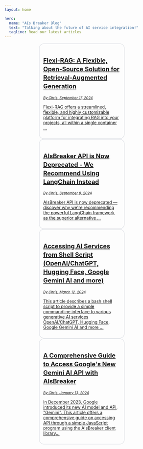 ```yaml
---
layout: home

hero:
  name: "AIs Breaker Blog"
  text: "Talking about the future of AI service integration!"
  tagline: Read our latest articles
---
```


<a href="/blog/2024-09-17-flexi-rag-introduction" style="display: block; width:50%; margin: auto; padding: .75rem; border: 2px #e5e7eb solid; border-radius: 1rem;">
    <h2 style="font-size: 1.25rem; line-height: 1.75rem; font-weight: 700;">Flexi-RAG: A Flexible, Open-Source Solution for Retrieval-Augmented Generation</h2>
    <small><i>By Chris, September 17, 2024</i></small>
    <p>Flexi-RAG offers a streamlined, flexible, and highly customizable platform for integrating RAG into your projects, all within a single container ...</p>
</a>

<a href="/blog/2024-09-08-aisbreaker-api-deprecation-langchain-recommendation" style="display: block; width:50%; margin: auto; padding: .75rem; border: 2px #e5e7eb solid; border-radius: 1rem;">
    <h2 style="font-size: 1.25rem; line-height: 1.75rem; font-weight: 700;">AIsBreaker API is Now Deprecated - We Recommend Using LangChain Instead</h2>
    <small><i>By Chris, September 8, 2024</i></small>
    <p>AIsBreaker API is now deprecated — discover why we're recommending the powerful LangChain framework as the superior alternative ...</p>
</a>

<a href="/blog/2024-03-12-use-ai-with-bash" style="display: block; width:50%; margin: auto; padding: .75rem; border: 2px #e5e7eb solid; border-radius: 1rem;">
    <h2 style="font-size: 1.25rem; line-height: 1.75rem; font-weight: 700;">Accessing AI Services from Shell Script (OpenAI/ChatGPT, Hugging Face, Google Gemini AI and more)</h2>
    <small><i>By Chris, March 12, 2024</i></small>
    <p>This article describes a bash shell script to provide a simple commandline
interface to various generative AI services OpenAI/ChatGPT, Hugging Face, Google Gemini AI and more ...</p>
</a>

<a href="/blog/2024-01-13-use-google-vertexai-gemini" style="display: block; width:50%; margin: auto; padding: .75rem; border: 2px #e5e7eb solid; border-radius: 1rem;">
    <h2 style="font-size: 1.25rem; line-height: 1.75rem; font-weight: 700;">A Comprehensive Guide to Access Google's New Gemini AI API with AIsBreaker</h2>
    <small><i>By Chris, January 13, 2024</i></small>
    <p>In December 2023, Google introduced its new AI model and API, "Gemini". This article offers a comprehensive guide on accessing API through a simple JavaScript program using the AIsBreaker client library...</p>
</a>
